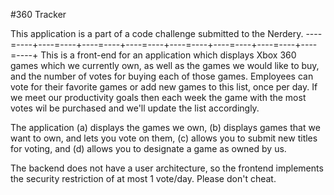 #360 Tracker

This application is a part of a code challenge submitted to the Nerdery.
----=----+----=----+----=----+----=----+----=----+----=----+----=----+----=----+
This is a front-end for an application which displays Xbox 360 games which we 
currently own, as well as the games we would like to buy, and the number of 
votes for buying each of those games. Employees can vote for their favorite
games or add new games to this list, once per day. If we meet our productivity
goals then each week the game with the most votes wil be purchased and we'll
update the list accordingly.

The application (a) displays the games we own, (b) displays games that we want
to own, and lets you vote on them, (c) allows you to submit new titles for 
voting, and (d) allows you to designate a game as owned by us.

The backend does not have a user architecture, so the frontend implements the
security restriction of at most 1 vote/day. Please don't cheat.
